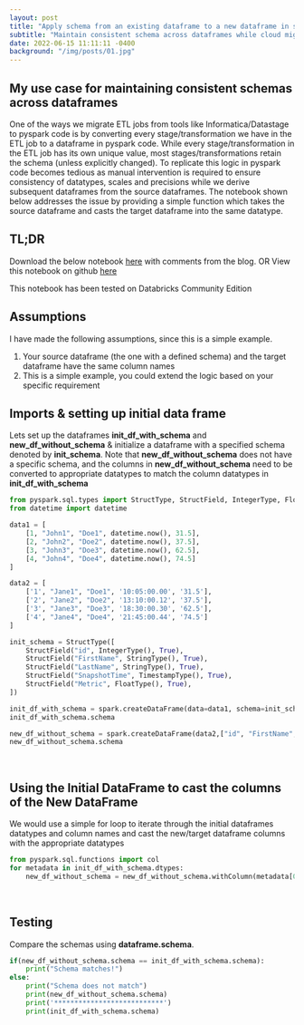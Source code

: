 ```yaml
---
layout: post
title: "Apply schema from an existing dataframe to a new dataframe in spark"
subtitle: "Maintain consistent schema across dataframes while cloud migration"
date: 2022-06-15 11:11:11 -0400
background: "/img/posts/01.jpg"
---
```


## My use case for maintaining consistent schemas across dataframes

One of the ways we migrate ETL jobs from tools like Informatica/Datastage to pyspark code is by converting every stage/transformation we have in the ETL job to a dataframe in pyspark code. While every stage/transformation in the ETL job has its own unique value, most stages/transformations retain the schema (unless explicitly changed). To replicate this logic in pyspark code becomes tedious as manual intervention is required to ensure consistency of datatypes, scales and precisions while we derive subsequent dataframes from the source dataframes. The notebook shown below addresses the issue by providing a simple function which takes the source dataframe and casts the target dataframe into the same datatype.

## TL;DR

Download the below notebook [here](../../../notebooks/2022-06-15-consistent_schemas.ipynb) with comments from the blog.
OR
View this notebook on github [here](https://github.com/mar1boroman/databricks-patterns/blob/main/notebooks/2022-06-15-consistent_schemas.ipynb)

This notebook has been tested on Databricks Community Edition

## Assumptions

I have made the following assumptions, since this is a simple example.

1. Your source dataframe (the one with a defined schema) and the target dataframe have the same column names
2. This is a simple example, you could extend the logic based on your specific requirement

## Imports & setting up initial data frame

Lets set up the dataframes **init_df_with_schema** and **new_df_without_schema** & initialize a dataframe with a specified schema denoted by **init_schema**.
Note that **new_df_without_schema** does not have a specific schema, and the columns in **new_df_without_schema** need to be converted to appropriate datatypes to match the column datatypes in **init_df_with_schema**

```python
from pyspark.sql.types import StructType, StructField, IntegerType, FloatType, StringType, TimestampType
from datetime import datetime

data1 = [
    [1, "John1", "Doe1", datetime.now(), 31.5],
    [2, "John2", "Doe2", datetime.now(), 37.5],
    [3, "John3", "Doe3", datetime.now(), 62.5],
    [4, "John4", "Doe4", datetime.now(), 74.5]
]

data2 = [
    ['1', "Jane1", "Doe1", '10:05:00.00', '31.5'],
    ['2', "Jane2", "Doe2", '13:10:00.12', '37.5'],
    ['3', "Jane3", "Doe3", '18:30:00.30', '62.5'],
    ['4', "Jane4", "Doe4", '21:45:00.44', '74.5']
]

init_schema = StructType([
    StructField("id", IntegerType(), True),
    StructField("FirstName", StringType(), True),
    StructField("LastName", StringType(), True),
    StructField("SnapshotTime", TimestampType(), True),
    StructField("Metric", FloatType(), True),
])

init_df_with_schema = spark.createDataFrame(data=data1, schema=init_schema)
init_df_with_schema.schema

new_df_without_schema = spark.createDataFrame(data2,["id", "FirstName", "LastName", "SnapshotTime", "Metric"])
new_df_without_schema.schema
```

<br>

## Using the Initial DataFrame to cast the columns of the New DataFrame

We would use a simple for loop to iterate through the initial dataframes datatypes and column names and cast the new/target dataframe columns with the appropriate datatypes

```python
from pyspark.sql.functions import col
for metadata in init_df_with_schema.dtypes:
    new_df_without_schema = new_df_without_schema.withColumn(metadata[0], col(metadata[0]).cast(metadata[1]))
```

<br>

## Testing

Compare the schemas using **dataframe.schema**.

```python
if(new_df_without_schema.schema == init_df_with_schema.schema):
    print("Schema matches!")
else:
    print("Schema does not match")
    print(new_df_without_schema.schema)
    print('***************************')
    print(init_df_with_schema.schema)
```

<br>
